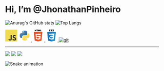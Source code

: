 # Hi, I’m @JhonathanPinheiro

![Anurag's GitHub stats](https://github-readme-stats.vercel.app/api?username=JhonathanPinheiro&show_icons=true&theme=highcontrast)
![Top Langs](https://github-readme-stats.vercel.app/api/top-langs/?username=JhonathanPinheiro&layout=compact&theme=highcontrast)

<div style="display: inline_block">
  
<a href="https://developer.mozilla.org/en-US/docs/Web/JavaScript" target="_blank">
<img src="https://raw.githubusercontent.com/devicons/devicon/master/icons/javascript/javascript-original.svg" alt="javascript" width="40" height="40"/></a>
  
<a href="https://www.python.org" target="_blank">
<img src="https://raw.githubusercontent.com/devicons/devicon/master/icons/python/python-original.svg" alt="python" width="40" height="40"/> </a>
  
<a href="https://www.w3.org/html/" target="_blank">
<img src="https://raw.githubusercontent.com/devicons/devicon/master/icons/html5/html5-original-wordmark.svg" alt="html5" width="40" height="40"/> </a> 
  
<a href="https://www.w3schools.com/css/" target="_blank">
<img src="https://raw.githubusercontent.com/devicons/devicon/master/icons/css3/css3-original-wordmark.svg" alt="css3" width="40" height="40"/> </a>
  
<a href="https://git-scm.com/" target="_blank">
<img src="https://www.vectorlogo.zone/logos/git-scm/git-scm-icon.svg" alt="git" width="40" height="40"/> </a>
  
</div>

<hr>

[<img src="https://img.shields.io/badge/linkedin-%230077B5.svg?&style=for-the-badge&logo=linkedin&logoColor=white"/>](https://www.linkedin.com/in/jhonathan-pinheiro/)
[<img src="https://img.shields.io/badge/Codepen-000000?style=for-the-badge&logo=codepen&logoColor=white"/>](https://codepen.io/jhonathanpinheiro)
[<img src = "https://img.shields.io/badge/instagram-%23E4405F.svg?&style=for-the-badge&logo=instagram&logoColor=white">](https://www.instagram.com/jhonathan_pinheiro)

  ![Snake animation](https://github.com/JhonathanPinheiro/JhonathanPinheiro/blob/output/github-contribution-grid-snake.svg)
